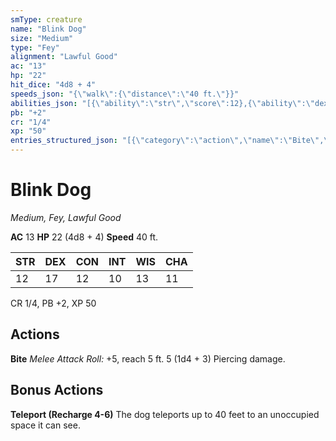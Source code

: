 ```yaml
---
smType: creature
name: "Blink Dog"
size: "Medium"
type: "Fey"
alignment: "Lawful Good"
ac: "13"
hp: "22"
hit_dice: "4d8 + 4"
speeds_json: "{\"walk\":{\"distance\":\"40 ft.\"}}"
abilities_json: "[{\"ability\":\"str\",\"score\":12},{\"ability\":\"dex\",\"score\":17},{\"ability\":\"con\",\"score\":12},{\"ability\":\"int\",\"score\":10},{\"ability\":\"wis\",\"score\":13},{\"ability\":\"cha\",\"score\":11}]"
pb: "+2"
cr: "1/4"
xp: "50"
entries_structured_json: "[{\"category\":\"action\",\"name\":\"Bite\",\"text\":\"*Melee Attack Roll:* +5, reach 5 ft. 5 (1d4 + 3) Piercing damage.\"},{\"category\":\"bonus\",\"name\":\"Teleport (Recharge 4-6)\",\"text\":\"The dog teleports up to 40 feet to an unoccupied space it can see.\"}]"
---
```


# Blink Dog
*Medium, Fey, Lawful Good*

**AC** 13
**HP** 22 (4d8 + 4)
**Speed** 40 ft.

| STR | DEX | CON | INT | WIS | CHA |
| --- | --- | --- | --- | --- | --- |
| 12 | 17 | 12 | 10 | 13 | 11 |

CR 1/4, PB +2, XP 50

## Actions

**Bite**
*Melee Attack Roll:* +5, reach 5 ft. 5 (1d4 + 3) Piercing damage.

## Bonus Actions

**Teleport (Recharge 4-6)**
The dog teleports up to 40 feet to an unoccupied space it can see.
